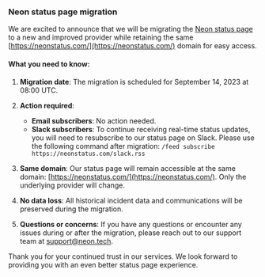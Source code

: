 ### Neon status page migration

We are excited to announce that we will be migrating the [Neon status page](https://neonstatus.com/) to a new and improved provider while retaining the same [https://neonstatus.com/](https://neonstatus.com/) domain for easy access.

#### What you need to know:

1. **Migration date**: The migration is scheduled for September 14, 2023 at 08:00 UTC.
2. **Action required**:

    - **Email subscribers**: No action needed.
    - **Slack subscribers**: To continue receiving real-time status updates, you will need to resubscribe to our status page on Slack. Please use the following command after migration: `/feed subscribe https://neonstatus.com/slack.rss`

3. **Same domain**: Our status page will remain accessible at the same domain: [https://neonstatus.com/](https://neonstatus.com/). Only the underlying provider will change.
4. **No data loss**: All historical incident data and communications will be preserved during the migration.
5. **Questions or concerns**: If you have any questions or encounter any issues during or after the migration, please reach out to our support team at [support@neon.tech](mailto:support@neon.tec).

Thank you for your continued trust in our services. We look forward to providing you with an even better status page experience.
